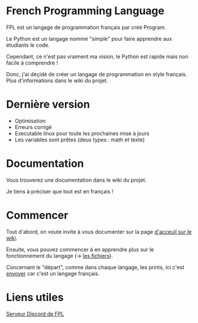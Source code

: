 # French Programming Language

FPL est un langage de programmation français par créé Program.

Le Python est un langage nommé "simple" pour faire apprendre aux étudiants le code.

Cependant, ce n'est pas vraiment ma vision, le Python est rapide mais non facile à comprendre !

Donc, j'ai déçidé de créer un langage de programmation en style français. Plus d'informations dans le wiki du projet.


# Dernière version

* Optimisation
* Erreurs corrigé
* Executable linux pour toute les prochaines mise à jours
* Les variables sont prêtes (deux types : math et texte)


# Documentation

Vous trouverez une documentation dans le wiki du projet.

Je tiens à préciser que tout est en français !

# Commencer

Tout d'abord, on voute invite à vous documenter sur la page [d'acceuil sur le wiki](https://github.com/Program132/French-Programming-Language/wiki/Accueil).

Ensuite, vous pouvez commencer à en apprendre plus sur le fonctionnement du langage (-> [les fichiers](https://github.com/Program132/French-Programming-Language/wiki/Les-fichiers-de-FPL)).

Concernant le "départ", comme dans chaque langage, les prints, ici c'est [envoyer](https://github.com/Program132/French-Programming-Language/wiki/FPL-:-envoyer) car c'est un langage français.

# Liens utiles

[Serveur Discord de FPL](https://discord.gg/CkFFgXuKwj)

